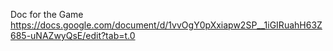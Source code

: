 Doc for the Game
https://docs.google.com/document/d/1vvOgY0pXxiapw2SP__1iGIRuahH63Z685-uNAZwyQsE/edit?tab=t.0
